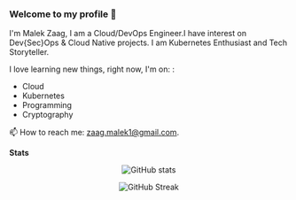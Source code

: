 ### Welcome to my profile 👋

I'm Malek Zaag, I am a Cloud/DevOps Engineer.I have interest on Dev{Sec}Ops & Cloud Native projects. I am Kubernetes Enthusiast and Tech Storyteller.

I love learning new things, right now, I'm on: : 
- Cloud
- Kubernetes
- Programming
- Cryptography

📫 How to reach me: zaag.malek1@gmail.com.<br>

**Stats**

<div align="center">
 
![GitHub stats](https://github-readme-stats.vercel.app/api?username=Malek-Zaag&count_private=true&show_icons=true&layout=compact&hide_border=true&langs_count=8)


![GitHub Streak](https://github-readme-streak-stats.herokuapp.com/?user=Malek-Zaag&hide_border=true)


